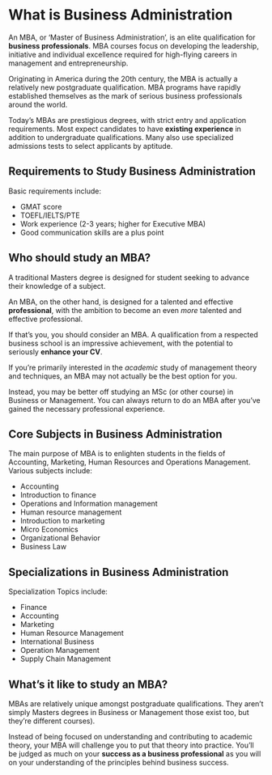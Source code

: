 # What is Business Administration


An MBA, or ‘Master of Business Administration’, is an elite qualification for **business professionals**. MBA courses focus on developing the leadership, initiative and individual excellence required for high-flying careers in management and entrepreneurship.

Originating in America during the 20th century, the MBA is actually a relatively new postgraduate qualification. MBA programs have rapidly established themselves as the mark of serious business professionals around the world.

Today’s MBAs are prestigious degrees, with strict entry and application requirements. Most expect candidates to have **existing experience** in addition to undergraduate qualifications. Many also use specialized admissions tests to select applicants by aptitude.



## Requirements to Study Business Administration

Basic requirements include:

- GMAT score
- TOEFL/IELTS/PTE
- Work experience (2-3 years; higher for Executive MBA)
- Good communication skills are a plus point



## Who should study an MBA?

A traditional Masters degree is designed for student seeking to advance their knowledge of a subject.

An MBA, on the other hand, is designed for a talented and effective **professional**, with the ambition to become an even *more* talented and effective professional.

If that’s you, you should consider an MBA. A qualification from a respected business school is an impressive achievement, with the potential to seriously **enhance your CV**.

If you’re primarily interested in the *academic* study of management theory and techniques, an MBA may not actually be the best option for you.

Instead, you may be better off studying an MSc (or other course) in Business or Management. You can always return to do an MBA after you’ve gained the necessary professional experience.



## Core Subjects in Business Administration

The main purpose of MBA is to enlighten students in the fields of Accounting, Marketing, Human Resources and Operations Management. Various subjects include:

- Accounting
- Introduction to finance
- Operations and Information management
- Human resource management
- Introduction to marketing
- Micro Economics
- Organizational Behavior
- Business Law



## Specializations in Business Administration

Specialization Topics include:

- Finance
- Accounting
- Marketing
- Human Resource Management
- International Business
- Operation Management
- Supply Chain Management



## What’s it like to study an MBA?

MBAs are relatively unique amongst postgraduate qualifications. They aren’t simply Masters degrees in Business or Management those exist too, but they’re different courses).

Instead of being focused on understanding and contributing to academic theory, your MBA will challenge you to put that theory into practice. You’ll be judged as much on your **success as a business professional** as you will on your understanding of the principles behind business success.



